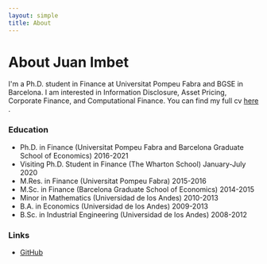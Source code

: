 ```yaml
---
layout: simple
title: About
---
```


# About Juan Imbet

I'm a Ph.D. student in Finance at Universitat Pompeu Fabra and BGSE in Barcelona. I am interested in Information Disclosure, Asset Pricing, Corporate Finance, and Computational Finance. You can find my full cv <a href="main.pdf"> here </a>. 


### Education

- Ph.D. in Finance (Universitat Pompeu Fabra and Barcelona Graduate School of Economics) 2016-2021
- Visiting Ph.D. Student in Finance (The Wharton School) January-July 2020
- M.Res. in Finance (Universitat Pompeu Fabra) 2015-2016
- M.Sc. in Finance (Barcelona Graduate School of Economics) 2014-2015
- Minor in Mathematics (Universidad de los Andes) 2010-2013
- B.A. in Economics (Universidad de los Andes) 2009-2013
- B.Sc. in Industrial Engineering (Universidad de los Andes) 2008-2012

### Links

- [GitHub](https://github.com/jfimbett)

